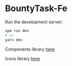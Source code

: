# BountyTask-Fe

Run the development server:

```bash
npm run dev
# or
yarn dev
```

Components library [here](https://mantine.dev)

Icons library [here](https://iconsax-react.pages.dev)
